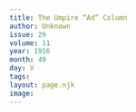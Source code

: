 ```yaml
---
title: The Umpire “Ad” Column
author: Unknown
issue: 29
volume: 11
year: 1916
month: 49
day: V
tags:
layout: page.njk
image:
---
```


